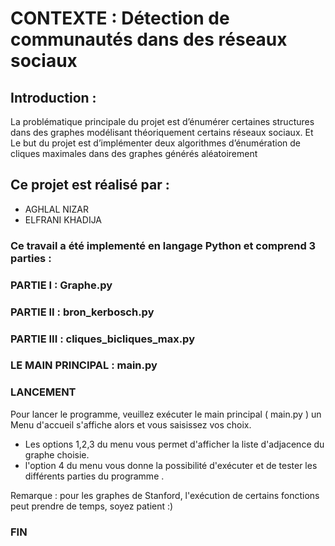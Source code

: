# CONTEXTE : Détection de communautés dans des réseaux sociaux

## Introduction :

La problématique principale du projet est d’énumérer certaines structures dans des graphes modélisant théoriquement certains réseaux sociaux. Et Le but du projet est d’implémenter deux algorithmes d’énumération de cliques maximales dans des graphes générés aléatoirement

## Ce projet est réalisé par :
- AGHLAL NIZAR
- ELFRANI KHADIJA

### Ce travail a été implementé en langage Python et comprend 3 parties :

### PARTIE I : Graphe.py	
	
### PARTIE II : bron_kerbosch.py
	
### PARTIE III : cliques_bicliques_max.py
	
### LE MAIN PRINCIPAL : main.py

### LANCEMENT
Pour lancer le programme, veuillez exécuter le main principal ( main.py )
un Menu d'accueil s'affiche alors et vous saisissez vos choix.
- Les options 1,2,3 du menu vous permet d'afficher la liste d'adjacence du graphe choisie.
- l'option 4 du menu vous donne la possibilité d'exécuter et de tester 
les différents parties du programme .

Remarque : pour les graphes de Stanford, l'exécution de certains fonctions peut prendre de temps, soyez patient :)

### FIN
 
